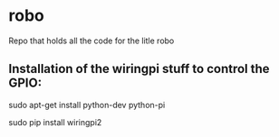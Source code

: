 # robo
Repo that holds all the code for the litle robo

## Installation of the wiringpi stuff to control the GPIO:
sudo apt-get install python-dev python-pi

sudo pip install wiringpi2

